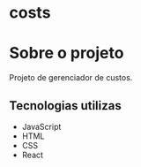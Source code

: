 # costs

# Sobre o projeto
Projeto de gerenciador de custos.

## Tecnologias utilizas
- JavaScript
- HTML
- CSS
- React

